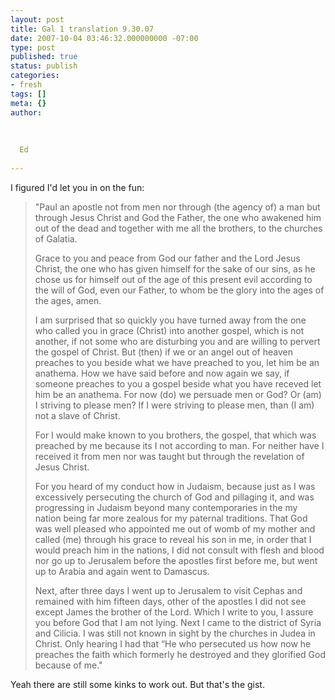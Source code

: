 ```yaml
---
layout: post
title: Gal 1 translation 9.30.07
date: 2007-10-04 03:46:32.000000000 -07:00
type: post
published: true
status: publish
categories:
- fresh
tags: []
meta: {}
author:
  
  
  
  Ed
  
---
```

<p>I figured I'd let you in on the fun:</p>
<blockquote><p>"Paul an apostle not from men nor through (the agency of) a man but through Jesus Christ and God the Father, the one who awakened him out of the dead and together with me all the brothers, to the churches of Galatia.</p>
<p>Grace to you and peace from God our father and the Lord Jesus Christ, the one who has given himself for the sake of our sins, as he chose us for himself out of the age of this present evil according to the will of God, even our Father, to whom be the glory into the ages of the ages, amen.</p>
<p>I am surprised that so quickly you have turned away from the one who called you in grace (Christ) into another gospel, which is not another, if not some who are disturbing you and are willing to pervert the gospel of Christ.  But (then) if we or an angel out of heaven preaches to you beside what we have preached to you, let him be an anathema.  How we have said before and now again we say, if someone preaches to you a gospel beside what you have receved let him be an anathema.  For now (do) we persuade men or God? Or (am) I striving to please men? If I were striving to please men, than (I am) not a slave of Christ.</p>
<p>For I would make known to you brothers, the gospel, that which was preached by me because its I not according to man.  For neither have I received it from men nor was taught but through the revelation of Jesus Christ.</p>
<p>For you heard of my conduct how in Judaism, because just as I was excessively persecuting the church of God and pillaging it, and was progressing in Judaism beyond many contemporaries in the my nation being far more zealous for my paternal traditions.  That God was well pleased who appointed me out of womb of my mother and called (me) through his grace to reveal his son in me, in order that I would preach him in the nations, I did not consult with flesh and blood nor go up to Jerusalem before the apostles first before me, but went up to Arabia and again went to Damascus.</p>
<p>Next, after three days I went up to Jerusalem to visit Cephas and remained with him fifteen days, other of the apostles I did not see except James the brother of the Lord.  Which I write to you, I assure you before God that I am not lying.  Next I came to the district of Syria and Cilicia.  I was still not known in sight by the churches in Judea in Christ.  Only hearing I had that “He who persecuted us how now he preaches the faith which formerly he destroyed and they glorified God because of me."</p></blockquote>
<p>Yeah there are still some kinks to work out.  But that's the gist.</p>
